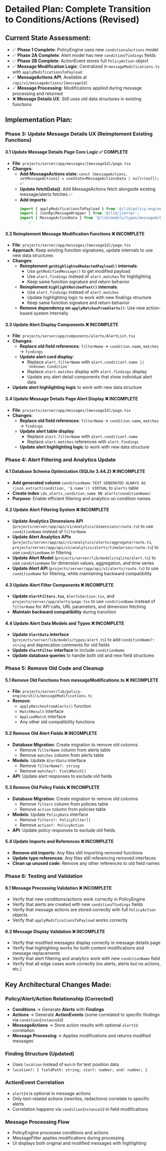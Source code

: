 # Detailed Plan: Complete Transition to Conditions/Actions (Revised)

## Current State Assessment:
- ✅ **Phase 1 Complete**: PolicyEngine uses new `conditions`/`actions` model
- ✅ **Phase 2A Complete**: Alert model has new `condition`/`findings` fields  
- ✅ **Phase 2B Complete**: ActionEvent stores full `PolicyAction` object
- ✅ **Message Modification Logic**: Centralized in `messageModifications.ts` with `applyModificationsToPayload`
- ✅ **MessageActions API**: Available at `/api/v1/messageActions/[messageId]`
- ✅ **Message Processing**: Modifications applied during message processing and returned
- ❌ **Message Details UX**: Still uses old data structures in existing functions

## Implementation Plan:

### Phase 3: Update Message Details UX (Reimplement Existing Functions)

#### 3.1 Update Message Details Page Core Logic ✅ COMPLETE
- **File**: `projects/server/app/messages/[messageId]/page.tsx`
- **Changes**:
  - **Add MessageActions state**: `const [messageActions, setMessageActions] = useState<MessageActionsData | null>(null);` ✅
  - **Update fetchData()**: Add MessageActions fetch alongside existing message/alerts fetches ✅
  - **Add imports**: 
    ```typescript
    import { applyModificationsToPayload } from '@/lib/policy-engine/utils/messageModifications';
    import { JsonRpcMessageWrapper } from '@/lib/jsonrpc';
    import { MessageActionData } from '@/lib/models/types/messageAction';
    ``` ✅

#### 3.2 Reimplement Message Modification Functions ❌ INCOMPLETE
- **File**: `projects/server/app/messages/[messageId]/page.tsx`
- **Approach**: Keep existing function signatures, update internals to use new data structures
- **Changes**:
  - **Reimplement `getHighlightedRedactedPayload()` internals**:
    - Use `getModifiedMessage()` to get modified payload
    - Use `alert.findings` instead of `alert.matches` for highlighting
    - Keep same function signature and return behavior
  - **Reimplement `highlightMatchedText()` internals**:
    - Use `alert.findings` instead of `alert.matches`
    - Update highlighting logic to work with new findings structure
    - Keep same function signature and return behavior
  - **Remove dependency on `applyMatchesFromAlerts()`**: Use new action-based system internally

#### 3.3 Update Alert Display Components ❌ INCOMPLETE
- **File**: `projects/server/app/components/alerts/AlertList.tsx`
- **Changes**:
  - **Replace old field references**: `filterName` → `condition.name`, `matches` → `findings`
  - **Update alert card display**:
    - Replace `alert.filterName` with `alert.condition?.name || 'Unknown Condition'`
    - Replace `alert.matches` display with `alert.findings` display
    - Update any alert detail components that show individual alert data
- **Update alert highlighting logic** to work with new data structure

#### 3.4 Update Message Details Page Alert Display ❌ INCOMPLETE
- **File**: `projects/server/app/messages/[messageId]/page.tsx`
- **Changes**:
  - **Replace old field references**: `filterName` → `condition.name`, `matches` → `findings`
  - **Update alert table display**:
    - Replace `alert.filterName` with `alert.condition?.name`
    - Replace `alert.matches` references with `alert.findings`
  - **Update alert highlighting logic** to work with new data structure

### Phase 4: Alert Filtering and Analytics Update

#### 4.1 Database Schema Optimization (SQLite 3.44.2) ❌ INCOMPLETE
- **Add generated column** `conditionName TEXT GENERATED ALWAYS AS (json_extract(condition, '$.name')) VIRTUAL` to `alerts` table
- **Create index** `idx_alerts_condition_name ON alerts(conditionName)`
- **Purpose**: Enable efficient filtering and analytics on condition names

#### 4.2 Update Alert Filtering System ❌ INCOMPLETE
- **Update Analytics Dimensions API** (`projects/server/app/api/v1/analytics/dimensions/route.ts`) to use `conditionName` instead of `filterName`
- **Update Alert Analytics APIs** (`projects/server/app/api/v1/analytics/alerts/aggregate/route.ts`, `projects/server/app/api/v1/analytics/alerts/timeSeries/route.ts`) to use `conditionName` in filtering
- **Update Alert Model** (`projects/server/lib/models/sqlite/alert.ts`) to use `conditionName` for dimension values, aggregation, and time series
- **Update Alert API** (`projects/server/app/api/v1/alerts/route.ts`) to use `conditionName` for filtering, while maintaining backward compatibility

#### 4.3 Update Alert Filter Components ❌ INCOMPLETE
- **Update `AlertFilters.tsx`**, `AlertsSection.tsx`, and `projects/server/app/alerts/page.tsx` to use `conditionName` instead of `filterName` for API calls, URL parameters, and dimension fetching
- **Maintain backward compatibility** during transition

#### 4.4 Update Alert Data Models and Types ❌ INCOMPLETE
- **Update `AlertData` interface** (`projects/server/lib/models/types/alert.ts`) to add `conditionName?: string` and deprecation comments for old fields
- **Update `AlertFilter` interface** to include `conditionName`
- **Update database queries** to handle both old and new field structures

### Phase 5: Remove Old Code and Cleanup

#### 5.1 Remove Old Functions from messageModifications.ts ❌ INCOMPLETE
- **File**: `projects/server/lib/policy-engine/utils/messageModifications.ts`
- **Remove**:
  - `applyMatchesFromAlerts()` function
  - `MatchResult` interface
  - `AppliedMatch` interface
  - Any other old compatibility functions

#### 5.2 Remove Old Alert Fields ❌ INCOMPLETE
- **Database Migration**: Create migration to remove old columns
  - Remove `filterName` column from alerts table
  - Remove `matches` column from alerts table
- **Models**: Update `AlertData` interface
  - Remove `filterName?: string`
  - Remove `matches?: FieldMatch[]`
- **API**: Update alert responses to exclude old fields

#### 5.3 Remove Old Policy Fields ❌ INCOMPLETE
- **Database Migration**: Create migration to remove old columns
  - Remove `filters` column from policies table
  - Remove `action` column from policies table
- **Models**: Update `PolicyData` interface
  - Remove `filters?: PolicyFilter[]`
  - Remove `action?: PolicyAction`
- **API**: Update policy responses to exclude old fields

#### 5.4 Update Imports and References ❌ INCOMPLETE
- **Remove old imports**: Any files still importing removed functions
- **Update type references**: Any files still referencing removed interfaces
- **Clean up unused code**: Remove any other references to old field names

### Phase 6: Testing and Validation

#### 6.1 Message Processing Validation ❌ INCOMPLETE
- Verify that new conditions/actions work correctly in PolicyEngine
- Verify that alerts are created with new `condition`/`findings` fields
- Verify that message actions are stored correctly with full `PolicyAction` objects
- Verify that `applyModificationsToPayload` works correctly

#### 6.2 Message Display Validation ❌ INCOMPLETE
- Verify that modified messages display correctly in message details page
- Verify that highlighting works for both content modifications and message replacements
- Verify that alert filtering and analytics work with new `conditionName` field
- Verify that all edge cases work correctly (no alerts, alerts but no actions, etc.)

## Key Architectural Changes Made:

### Policy/Alert/Action Relationship (Corrected)
- **Conditions** → Generate **Alerts** with **Findings**
- **Actions** → Generate **ActionEvents** (some correlated to specific findings via `conditionInstanceId`)
- **MessageActions** → Store action results with optional `alertId` correlation
- **Message Processing** → Applies modifications and returns modified messages

### Finding Structure (Updated)
- Uses `location` instead of `match` for text position data
- `location?: { fieldPath: string; start: number; end: number; }`

### ActionEvent Correlation
- `alertId` is optional in message actions
- Only text-related actions (rewrites, redactions) correlate to specific alerts
- Correlation happens via `conditionInstanceId` in field modifications

### Message Processing Flow
- PolicyEngine processes conditions and actions
- MessageFilter applies modifications during processing
- UI displays both original and modified messages with highlighting
